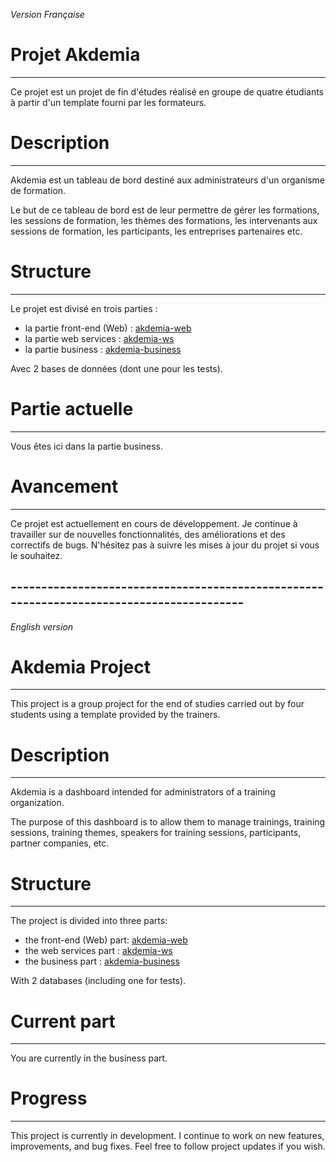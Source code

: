 *Version Française*
# Projet Akdemia
---
Ce projet est un projet de fin d'études réalisé en groupe de quatre étudiants à partir d'un template fourni par les formateurs.

# Description
---
Akdemia est un tableau de bord destiné aux administrateurs d'un organisme de formation.

Le but de ce tableau de bord est de leur permettre de gérer les formations, les sessions de formation, les thèmes des formations, les intervenants aux sessions de formation, les participants, les entreprises partenaires etc.

# Structure
---

Le projet est divisé en trois parties :

   - la partie front-end (Web) : [akdemia-web](https://github.com/mtounkara/akdemia-gp2e-web)
   - la partie web services : [akdemia-ws](https://github.com/mtounkara/akdemia-gp2e-ws)
   - la partie business : [akdemia-business](https://github.com/mtounkara/akdemia-gp2e-business)
		
Avec 2 bases de données (dont une pour les tests).

# Partie actuelle
---
Vous êtes ici dans la partie business.

# Avancement
---
Ce projet est actuellement en cours de développement. Je continue à travailler sur de nouvelles fonctionnalités, des améliorations et des correctifs de bugs. N'hésitez pas à suivre les mises à jour du projet si vous le souhaitez.


## -----------------------------------------------------------------------------------------
*English version*
# Akdemia Project
---
This project is a group project for the end of studies carried out by four students using a template provided by the trainers.

# Description
---
Akdemia is a dashboard intended for administrators of a training organization.

The purpose of this dashboard is to allow them to manage trainings, training sessions, training themes, speakers for training sessions, participants, partner companies, etc.

# Structure
---
The project is divided into three parts:

   - the front-end (Web) part: [akdemia-web](https://github.com/mtounkara/akdemia-gp2e-web)
   - the web services part : [akdemia-ws](https://github.com/mtounkara/akdemia-gp2e-ws)
   - the business part : [akdemia-business](https://github.com/mtounkara/akdemia-gp2e-business)
   
With 2 databases (including one for tests).

# Current part
---
You are currently in the business part.

# Progress
---
This project is currently in development. I continue to work on new features, improvements, and bug fixes. Feel free to follow project updates if you wish.
